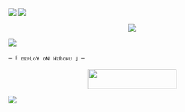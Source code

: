 
 
<img src="https://user-images.githubusercontent.com/73097560/115834477-dbab4500-a447-11eb-908a-139a6edaec5c.gif"> 
 <img src="https://readme-typing-svg.herokuapp.com?color=00FF00&width=420&lines=🦑+𝗠𝗔𝗡𝗔𝗚𝗘𝗠𝗘𝗡𝗧+𝗕𝗢𝗧+𝗥𝗘𝗣𝗢+💎">



</h2>
<p align="center">
  <img src="https://graph.org/file/5b9f179fecc7c124c8326.jpg">
</p>

 <img src="https://readme-typing-svg.herokuapp.com?color=FF00FF&width=420&lines=🐙+𝗗𝗘𝗣𝗟𝗢𝗬+𝗢𝗡+𝗛𝗘𝗥𝗢𝗞𝗨+𝗡𝗢𝗪+🐙">


    ─「 ᴅᴇᴩʟᴏʏ ᴏɴ ʜᴇʀᴏᴋᴜ 」─
</h3>

<p align="center"><a href="https://dashboard.heroku.com/new?template=https://github.com/greatpersonxd/DOREAMONROBOT1.1"> <img src="https://img.shields.io/badge/Deploy%20On%20Heroku-008080?style=for-the-badge&logo=heroku" width="180" height="40"/></a></p>


 <img src="https://readme-typing-svg.herokuapp.com?color=FFFF00&width=420&lines=🐉+𝗝𝗢𝗜𝗡+𝗢𝗨𝗥+𝗨𝗣𝗗𝗔𝗧𝗘+𝗚𝗥𝗢𝗨𝗣+🐉">


